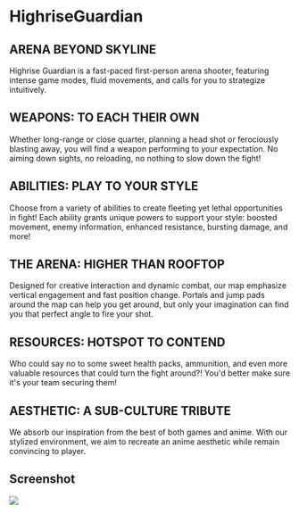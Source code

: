 # HighriseGuardian

## ARENA BEYOND SKYLINE
Highrise Guardian is a fast-paced first-person arena shooter, featuring intense game modes, fluid movements, and calls for
you to strategize intuitively.
## WEAPONS: TO EACH THEIR OWN
Whether long-range or close quarter, planning a head shot or ferociously blasting away, you will find a weapon
performing to your expectation. No aiming down sights,
no reloading, no nothing to slow down the fight!
## ABILITIES: PLAY TO YOUR STYLE
Choose from a variety of abilities to create fleeting yet lethal opportunities in fight! Each ability grants unique powers to support your style: boosted movement, enemy information, enhanced resistance, bursting damage, and more!
## THE ARENA: HIGHER THAN ROOFTOP
Designed for creative interaction and dynamic combat, our map emphasize vertical engagement and fast position change. Portals and jump pads around the map can help you get around, but only your imagination can find you that perfect angle to fire your shot.
## RESOURCES: HOTSPOT TO CONTEND
Who could say no to some sweet health packs, ammunition, and even more valuable resources that could turn the fight around?! You'd better make sure it's your team securing them!
## AESTHETIC: A SUB-CULTURE TRIBUTE
We absorb our inspiration from the best of both games and anime. With our stylized environment, we aim to recreate an anime aesthetic while remain convincing to player.

## Screenshot
![](https://imgur.com/04PxFYU.jpg)
